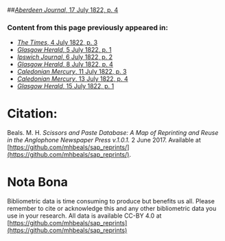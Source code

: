 ##[*Aberdeen Journal*, 17 July 1822, p. 4](https://mhbeals.github.io/sap_html/Aberdeen-Journal/Aberdeen-Journal-17-July-1822-p-4)

### Content from this page previously appeared in:
+ [*The Times*, 4 July 1822, p. 3](https://mhbeals.github.io/sap_html/The-Times/The-Times-4-July-1822-p-3)
+ [*Glasgow Herald*, 5 July 1822, p. 1](https://mhbeals.github.io/sap_html/Glasgow-Herald/Glasgow-Herald-5-July-1822-p-1)
+ [*Ipswich Journal*, 6 July 1822, p. 2](https://mhbeals.github.io/sap_html/Ipswich-Journal/Ipswich-Journal-6-July-1822-p-2)
+ [*Glasgow Herald*, 8 July 1822, p. 4](https://mhbeals.github.io/sap_html/Glasgow-Herald/Glasgow-Herald-8-July-1822-p-4)
+ [*Caledonian Mercury*, 11 July 1822, p. 3](https://mhbeals.github.io/sap_html/Caledonian-Mercury/Caledonian-Mercury-11-July-1822-p-3)
+ [*Caledonian Mercury*, 13 July 1822, p. 4](https://mhbeals.github.io/sap_html/Caledonian-Mercury/Caledonian-Mercury-13-July-1822-p-4)
+ [*Glasgow Herald*, 15 July 1822, p. 1](https://mhbeals.github.io/sap_html/Glasgow-Herald/Glasgow-Herald-15-July-1822-p-1)
                    
# Citation: 

Beals. M. H. *Scissors and Paste Database: A Map of Reprinting and Reuse in the Anglophone Newspaper Press v.1.0.1.* 2 June 2017. Available at [https://github.com/mhbeals/sap_reprints/](https://github.com/mhbeals/sap_reprints/). 
                    
# Nota Bona

Bibliometric data is time consuming to produce but benefits us all. Please remember to cite or acknowledge this and any other bibliometric data you use in your research. All data is available CC-BY 4.0 at [https://github.com/mhbeals/sap_reprints](https://github.com/mhbeals/sap_reprints)
